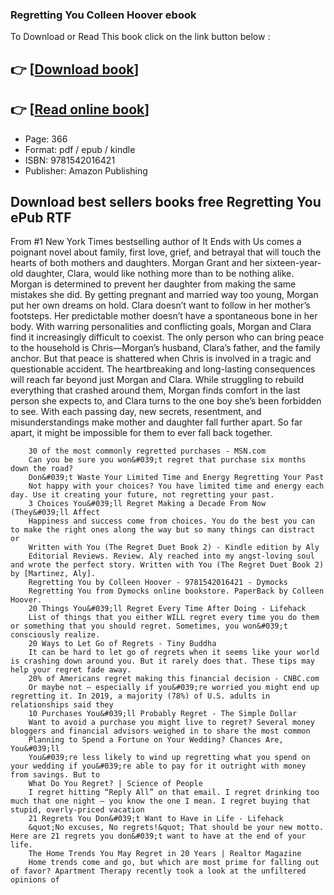 ### Regretting You Colleen Hoover ebook

To Download or Read This book click on the link button below :

## 👉  [**[Download book](http://ebooksharez.info/download.php?group=book&from=github.com&id=556964&lnk=1063 "Download book")**]

## 👉  [**[Read online book](http://ebooksharez.info/download.php?group=book&from=github.com&id=556964&lnk=1063 "Read online book")**]


* Page: 366
* Format: pdf / epub / kindle
* ISBN: 9781542016421
* Publisher: Amazon Publishing



## Download best sellers books free Regretting You ePub RTF



From #1 New York Times bestselling author of It Ends with Us comes a poignant novel about family, first love, grief, and betrayal that will touch the hearts of both mothers and daughters. Morgan Grant and her sixteen-year-old daughter, Clara, would like nothing more than to be nothing alike. Morgan is determined to prevent her daughter from making the same mistakes she did. By getting pregnant and married way too young, Morgan put her own dreams on hold. Clara doesn’t want to follow in her mother’s footsteps. Her predictable mother doesn’t have a spontaneous bone in her body. With warring personalities and conflicting goals, Morgan and Clara find it increasingly difficult to coexist. The only person who can bring peace to the household is Chris—Morgan’s husband, Clara’s father, and the family anchor. But that peace is shattered when Chris is involved in a tragic and questionable accident. The heartbreaking and long-lasting consequences will reach far beyond just Morgan and Clara. While struggling to rebuild everything that crashed around them, Morgan finds comfort in the last person she expects to, and Clara turns to the one boy she’s been forbidden to see. With each passing day, new secrets, resentment, and misunderstandings make mother and daughter fall further apart. So far apart, it might be impossible for them to ever fall back together.


        30 of the most commonly regretted purchases - MSN.com
        Can you be sure you won&#039;t regret that purchase six months down the road?
        Don&#039;t Waste Your Limited Time and Energy Regretting Your Past
        Not happy with your choices? You have limited time and energy each day. Use it creating your future, not regretting your past.
        3 Choices You&#039;ll Regret Making a Decade From Now (They&#039;ll Affect
        Happiness and success come from choices. You do the best you can to make the right ones along the way but so many things can distract or 
        Written with You (The Regret Duet Book 2) - Kindle edition by Aly
        Editorial Reviews. Review. Aly reached into my angst-loving soul and wrote the perfect story. Written with You (The Regret Duet Book 2) by [Martinez, Aly].
        Regretting You by Colleen Hoover - 9781542016421 - Dymocks
        Regretting You from Dymocks online bookstore. PaperBack by Colleen Hoover.
        20 Things You&#039;ll Regret Every Time After Doing - Lifehack
        List of things that you either WILL regret every time you do them or something that you should regret. Sometimes, you won&#039;t consciously realize.
        20 Ways to Let Go of Regrets - Tiny Buddha
        It can be hard to let go of regrets when it seems like your world is crashing down around you. But it rarely does that. These tips may help your regret fade away.
        20% of Americans regret making this financial decision - CNBC.com
        Or maybe not — especially if you&#039;re worried you might end up regretting it. In 2019, a majority (78%) of U.S. adults in relationships said they 
        10 Purchases You&#039;ll Probably Regret - The Simple Dollar
        Want to avoid a purchase you might live to regret? Several money bloggers and financial advisors weighed in to share the most common 
        Planning to Spend a Fortune on Your Wedding? Chances Are, You&#039;ll
        You&#039;re less likely to wind up regretting what you spend on your wedding if you&#039;re able to pay for it outright with money from savings. But to 
        What Do You Regret? | Science of People
        I regret hitting “Reply All” on that email. I regret drinking too much that one night — you know the one I mean. I regret buying that stupid, overly-priced vacation 
        21 Regrets You Don&#039;t Want to Have in Life - Lifehack
        &quot;No excuses, No regrets!&quot; That should be your new motto. Here are 21 regrets you don&#039;t want to have at the end of your life.
        The Home Trends You May Regret in 20 Years | Realtor Magazine
        Home trends come and go, but which are most prime for falling out of favor? Apartment Therapy recently took a look at the unfiltered opinions of 
    




